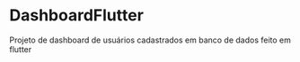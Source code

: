 # DashboardFlutter

Projeto de dashboard de usuários cadastrados em banco de dados feito em flutter
